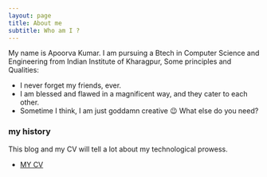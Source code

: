 ```yaml
---
layout: page
title: About me
subtitle: Who am I ?
---
```


My name is Apoorva Kumar. I am pursuing a Btech in Computer Science and Engineering from Indian Institute of Kharagpur, Some principles and Qualities:

- I never forget my friends, ever.
- I am blessed and flawed in a magnificent way, and they cater to each other.
- Sometime I think, I am just goddamn creative &#128521;
What else do you need?

### my history

This blog and my CV will tell a lot about my technological prowess.
- [MY CV](https://drive.google.com/file/d/1iT0mxeMdVVE-6SYPjjJYry6zc_IWMoK3/view?usp=sharing)
